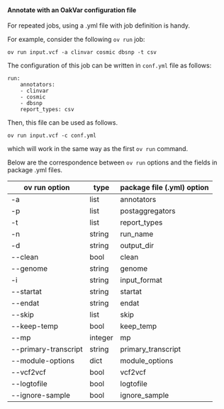 #### Annotate with an OakVar configuration file

For repeated jobs, using a .yml file with job definition is handy.

For example, consider the following `ov run` job:

    ov run input.vcf -a clinvar cosmic dbsnp -t csv

The configuration of this job can be written in `conf.yml` file as follows:

    run:
        annotators: 
        - clinvar
        - cosmic
        - dbsnp
        report_types: csv

Then, this file can be used as follows.

    ov run input.vcf -c conf.yml

which will work in the same way as the first `ov run` command.

Below are the correspondence between `ov run` options and the fields in package .yml files.

| ov run option | type | package file (.yml) option |
|---------------|------|----------------------------|
| -a | list | annotators |
| -p | list | postaggregators |
| -t | list | report\_types |
| -n | string | run\_name |
| -d | string | output\_dir |
| --clean | bool | clean |
| --genome | string | genome |
| -i | string | input\_format |
| --startat | string | startat |
| --endat | string | endat |
| --skip | list | skip |
| --keep-temp | bool | keep\_temp |
| --mp | integer | mp |
| --primary-transcript | string | primary\_transcript |
| --module-options | dict | module\_options |
| --vcf2vcf | bool | vcf2vcf |
| --logtofile | bool | logtofile |
| --ignore-sample | bool | ignore\_sample |

